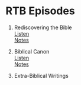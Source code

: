 # RTB Episodes

1. Rediscovering the Bible  
	[Listen](https://anchor.fm/jaime-ramirez0/episodes/Rediscovering-the-Bible-e1em3hm)  
	[Notes](episode/complete/0001_Biblical_Audience.md)  


2. Biblical Canon  
	[Listen](https://anchor.fm/jaime-ramirez0/episodes/Biblical-Canon-e1fa001)  
	[Notes](episode/complete/0002_Biblical_Canon.md)  


3. Extra-Biblical Writings
